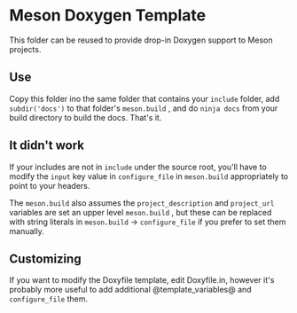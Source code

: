 # Meson Doxygen Template

This folder can be reused to provide drop-in Doxygen support to Meson projects.

## Use

Copy this folder ino the same folder that contains your `include` folder, add `subdir('docs')` to that folder's `meson.build` , and do `ninja docs` from your build directory to build the docs. That's it.

## It didn't work

If your includes are not in `include` under the source root, you'll have to modify the `input` key value in `configure_file` in `meson.build` appropriately to point to your headers.

The `meson.build` also assumes the `project_description` and `project_url` variables are set an upper level `meson.build` , but these can be replaced with string literals in `meson.build` -> `configure_file` if you prefer to set them manually.

## Customizing

If you want to modify the Doxyfile template, edit Doxyfile.in, however it's probably more useful to add additional @template_variables@ and `configure_file` them.
